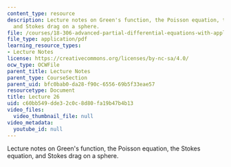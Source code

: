 ```yaml
---
content_type: resource
description: Lecture notes on Green's function, the Poisson equation, the Stokes equation,
  and Stokes drag on a sphere.
file: /courses/18-306-advanced-partial-differential-equations-with-applications-fall-2009/c60bb549dde32c0c8d80fa19b47b4b13_MIT18_306f09_lec26.pdf
file_type: application/pdf
learning_resource_types:
- Lecture Notes
license: https://creativecommons.org/licenses/by-nc-sa/4.0/
ocw_type: OCWFile
parent_title: Lecture Notes
parent_type: CourseSection
parent_uid: bfc0bab0-da28-f90c-6556-69b5f33eae57
resourcetype: Document
title: Lecture 26
uid: c60bb549-dde3-2c0c-8d80-fa19b47b4b13
video_files:
  video_thumbnail_file: null
video_metadata:
  youtube_id: null
---
```

Lecture notes on Green's function, the Poisson equation, the Stokes equation, and Stokes drag on a sphere.